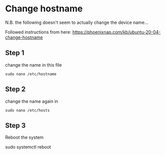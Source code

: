 # Change hostname

N.B. the following doesn't seem to actually change the device name...


Followed instructions from here:
https://phoenixnap.com/kb/ubuntu-20-04-change-hostname

## Step 1

change the name in this file

```sudo nano /etc/hostname```

## Step 2

change the name again in

```sudo nano /etc/hosts```

## Step 3

Reboot the system

sudo systemctl reboot



